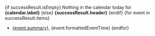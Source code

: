 {if successResult.isEmpty}
Nothing in the calendar today for **{calendar.label}**
{else}
**{successResult.header}**
{endif}
{for event in successResult.items}
- [{event.summary}]({event.htmlLink}), {event.formattedEventTime}
{endfor}